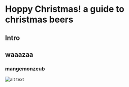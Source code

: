 # Hoppy Christmas! a guide to christmas beers
## Intro
## waaazaa
### mangemonzeub

![alt text](https://github.com/[mrichter-git]/[HoopyChristmas]/blob/[main]/image.jpg?raw=true)

